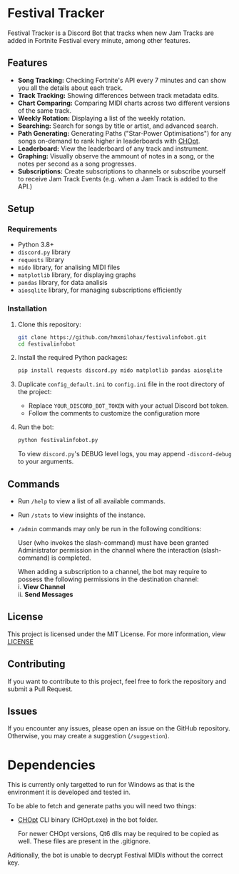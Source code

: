 
# Festival Tracker

Festival Tracker is a Discord Bot that tracks when new Jam Tracks are added in Fortnite Festival every minute, among other features.

## Features

- **Song Tracking:** Checking Fortnite's API every 7 minutes and can show you all the details about each track.
- **Track Tracking:** Showing differences between track metadata edits.
- **Chart Comparing:** Comparing MIDI charts across two different versions of the same track.
- **Weekly Rotation:** Displaying a list of the weekly rotation.
- **Searching:** Search for songs by title or artist, and advanced search.
- **Path Generating:** Generating Paths ("Star-Power Optimisations") for any songs on-demand to rank higher in leaderboards with [CHOpt](https://github.com/GenericMadScientist/CHOpt).
- **Leaderboard:** View the leaderboard of any track and instrument.
- **Graphing:** Visually observe the ammount of notes in a song, or the notes per second as a song progresses.
- **Subscriptions:** Create subscriptions to channels or subscribe yourself to receive Jam Track Events (e.g. when a Jam Track is added to the API.)

## Setup

### Requirements

- Python 3.8+
- `discord.py` library
- `requests` library
- `mido` library, for analising MIDI files
- `matplotlib` library, for displaying graphs
- `pandas` library, for data analisis
- `aiosqlite` library, for managing subscriptions efficiently

### Installation

1. Clone this repository:

    ```bash
    git clone https://github.com/hmxmilohax/festivalinfobot.git
    cd festivalinfobot
    ```

2. Install the required Python packages:

    ```bash
    pip install requests discord.py mido matplotlib pandas aiosqlite
    ```

3. Duplicate `config_default.ini` to `config.ini` file in the root directory of the project:
   - Replace `YOUR_DISCORD_BOT_TOKEN` with your actual Discord bot token.
   - Follow the comments to customize the configuration more

4. Run the bot:
    ```bash
    python festivalinfobot.py
    ```

    To view `discord.py`'s DEBUG level logs, you may append `-discord-debug` to your arguments.

## Commands

- Run `/help` to view a list of all available commands.
- Run `/stats` to view insights of the instance.
- `/admin` commands may only be run in the following conditions:

    User (who invokes the slash-command) must have been granted Administrator permission in the channel where the interaction (slash-command) is completed.

    When adding a subscription to a channel, the bot may require to possess the following permissions in the destination channel: <br>
      i. **View Channel** <br>
      ii. **Send Messages** <br>

## License

This project is licensed under the MIT License. For more information, view [LICENSE](./LICENSE)

## Contributing

If you want to contribute to this project, feel free to fork the repository and submit a Pull Request.

## Issues

If you encounter any issues, please open an issue on the GitHub repository. Otherwise, you may create a suggestion (`/suggestion`).

# Dependencies

This is currently only targetted to run for Windows as that is the environment it is developed and tested in.

To be able to fetch and generate paths you will need two things:

- [CHOpt](https://github.com/GenericMadScientist/CHOpt) CLI binary (CHOpt.exe) in the bot folder.

    For newer CHOpt versions, Qt6 dlls may be required to be copied as well. These files are present in the .gitignore.

Aditionally, the bot is unable to decrypt Festival MIDIs without the correct key.
